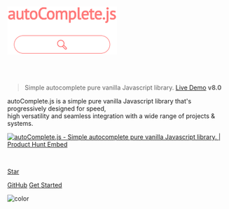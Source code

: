 <a href="https://tarekraafat.github.io/autoComplete.js/demo/">
	<img src="./img/autoComplete.js.svg" alt= "autoComplete.js Logo" style="padding-bottom: 50px; width: 250px;">
</a>

> Simple autocomplete pure vanilla Javascript library. <a href="https://tarekraafat.github.io/autoComplete.js/demo/" target="\_blank">Live Demo</a> **v8.0**

autoComplete.js is a simple pure vanilla Javascript library that's progressively designed for speed,<br>high versatility and seamless integration with a wide range of projects & systems.

<a href="https://www.producthunt.com/posts/autocomplete-js?utm_source=badge-top-post-badge&utm_medium=badge&utm_souce=badge-autocomplete-js" target="_blank"><img src="https://api.producthunt.com/widgets/embed-image/v1/top-post-badge.svg?post_id=141833&theme=light&period=weekly" alt="autoComplete.js - Simple autocomplete pure vanilla Javascript library. | Product Hunt Embed" style="width: 250px; height: 54px;" width="250px" height="54px" /></a>

<br>

<div class="sharethis-inline-share-buttons"></div>

<a class="github-button" href="https://github.com/TarekRaafat/autoComplete.js" data-icon="octicon-star" data-size="large" data-show-count="true" aria-label="Star tarekraafat/autoComplete.js on GitHub">Star</a>

[GitHub](https://github.com/TarekRaafat/autoComplete.js)
[Get Started](#introduction)

![color](#fff)
